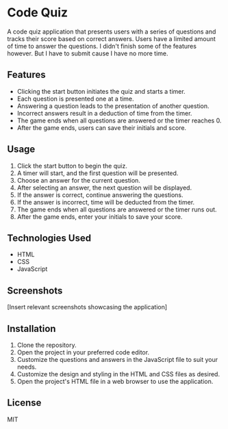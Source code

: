 # Code Quiz

A code quiz application that presents users with a series of questions and tracks their score based on correct answers. Users have a limited amount of time to answer the questions. I didn't finish some of the features however. But I have to submit cause I have no more time.

## Features

- Clicking the start button initiates the quiz and starts a timer.
- Each question is presented one at a time.
- Answering a question leads to the presentation of another question.
- Incorrect answers result in a deduction of time from the timer.
- The game ends when all questions are answered or the timer reaches 0.
- After the game ends, users can save their initials and score.

## Usage

1. Click the start button to begin the quiz.
2. A timer will start, and the first question will be presented.
3. Choose an answer for the current question.
4. After selecting an answer, the next question will be displayed.
5. If the answer is correct, continue answering the questions.
6. If the answer is incorrect, time will be deducted from the timer.
7. The game ends when all questions are answered or the timer runs out.
8. After the game ends, enter your initials to save your score.

## Technologies Used

- HTML
- CSS
- JavaScript

## Screenshots

[Insert relevant screenshots showcasing the application]

## Installation

1. Clone the repository.
2. Open the project in your preferred code editor.
3. Customize the questions and answers in the JavaScript file to suit your needs.
4. Customize the design and styling in the HTML and CSS files as desired.
5. Open the project's HTML file in a web browser to use the application.


## License
MIT